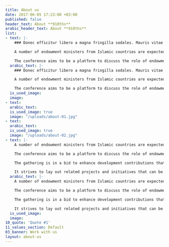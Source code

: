 ```yaml
---
title: About us
date: 2017-06-05 17:23:00 +03:00
published: false
header_text: About **910ths**
arabic_header_text: About **910ths**
list:
- text: |-
    ### Donec efficitur libero a magna fringilla sodales. Mauris vitae consectetur turpis, id rutrum enim. Orci varius natoque penatibus et magnis dis parturient montes.

    A number of endowment ministers from Islamic countries are expected to attend and take part in the conference as a number of sessions are delivered by high-ranking speakers who are recognized by the Islamic world.

    The conference aims to be a platform to discuss the role of endowments at the Islamic level, highlight their role in carrying out the economic and social development and activating integrated systems to increase sources of endowments.
  arabic_text: |-
    ### Donec efficitur libero a magna fringilla sodales. Mauris vitae consectetur turpis, id rutrum enim. Orci varius natoque penatibus et magnis dis parturient montes.

    A number of endowment ministers from Islamic countries are expected to attend and take part in the conference as a number of sessions are delivered by high-ranking speakers who are recognized by the Islamic world.

    The conference aims to be a platform to discuss the role of endowments at the Islamic level, highlight their role in carrying out the economic and social development and activating integrated systems to increase sources of endowments.
  is_used_image: 
  image: 
- text: 
  arabic_text: 
  is_used_image: true
  image: "/uploads/about-01.jpg"
- text: 
  arabic_text: 
  is_used_image: true
  image: "/uploads/about-02.jpg"
- text: |-
    A number of endowment ministers from Islamic countries are expected to attend and take part in the conference as a number of sessions are delivered by high-ranking speakers who are recognized by the Islamic world.

    The conference aims to be a platform to discuss the role of endowments at the Islamic level, highlight their role in carrying out the economic and social development and activating integrated systems to increase sources of endowments.

    The gathering is in a bid to enhance development contributions that endowments yield to serve the Saudi Vision 2030, besides suggest practical and scientific solutions to challenges arising in the nonprofit sector.

    It strives to lay out related projects and initiatives that can be executable, exchange expertise among think tanks, increase awareness of regulations and develop the legislative and organizational environment for giving away legacies, inheritance and donations for charitable purposes.
  arabic_text: |-
    A number of endowment ministers from Islamic countries are expected to attend and take part in the conference as a number of sessions are delivered by high-ranking speakers who are recognized by the Islamic world.

    The conference aims to be a platform to discuss the role of endowments at the Islamic level, highlight their role in carrying out the economic and social development and activating integrated systems to increase sources of endowments.

    The gathering is in a bid to enhance development contributions that endowments yield to serve the Saudi Vision 2030, besides suggest practical and scientific solutions to challenges arising in the nonprofit sector.

    It strives to lay out related projects and initiatives that can be executable, exchange expertise among think tanks, increase awareness of regulations and develop the legislative and organizational environment for giving away legacies, inheritance and donations for charitable purposes.
  is_used_image: 
  image: 
10_quote: 'Quote #1'
11_values_section: Default
03_banner: Work with us
layout: about-us
---
```


